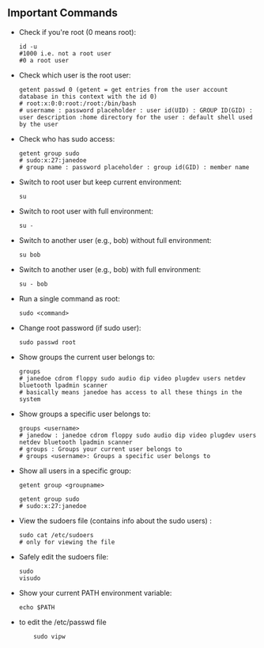## Important Commands
<ul>
<li>Check if you're root (0 means root):
	
	id -u
	#1000 i.e. not a root user
	#0 a root user

<li>Check which user is the root user: 
	
	getent passwd 0 (getent = get entries from the user account database in this context with the id 0)
	# root:x:0:0:root:/root:/bin/bash
	# username : password placeholder : user id(UID) : GROUP ID(GID) : user description :home directory for the user : default shell used by the user

<li>Check who has sudo access: 

	getent group sudo
	# sudo:x:27:janedoe
	# group name : password placeholder : group id(GID) : member name


<li>Switch to root user but keep current environment: 

	su

<li>Switch to root user with full environment: 
	
	su -

<li>Switch to another user (e.g., bob) without full environment: 

	su bob

<li>Switch to another user (e.g., bob) with full environment: 

	su - bob

<li>Run a single command as root: 

	sudo <command>

<li>Change root password (if sudo user): 

	sudo passwd root

<li>Show groups the current user belongs to: 	
	
	groups
	# janedoe cdrom floppy sudo audio dip video plugdev users netdev bluetooth lpadmin scanner
	# basically means janedoe has access to all these things in the system

<li>Show groups a specific user belongs to: 

	groups <username>
	# janedow : janedoe cdrom floppy sudo audio dip video plugdev users netdev bluetooth lpadmin scanner
	# groups : Groups your current user belongs to
	# groups <username>: Groups a specific user belongs to


<li>Show all users in a specific group: 

	getent group <groupname>
	
	getent group sudo
	# sudo:x:27:janedoe


<li>View the sudoers file (contains info about the sudo users) : 

	sudo cat /etc/sudoers
	# only for viewing the file

<li>Safely edit the sudoers file: 

	sudo 
	visudo

<li>Show your current PATH environment variable: 

	echo $PATH

<li> to edit the /etc/passwd file 
	
		sudo vipw


</ul>